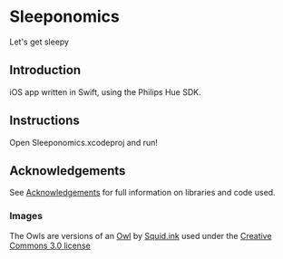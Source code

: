 # Sleeponomics
Let's get sleepy

## Introduction
iOS app written in Swift, using the Philips Hue SDK.

## Instructions
Open Sleeponomics.xcodeproj and run!

## Acknowledgements
See [Acknowledgements](Acknowledgements.md) for full information on libraries and code used.

### Images
The Owls are versions of an [Owl](https://www.iconfinder.com/icons/416387/big_bird_eyes_night_owl_vision_wild_icon) by [Squid.ink](http://thesquid.ink) used under the [Creative Commons 3.0 license](http://creativecommons.org/licenses/by/3.0/)
